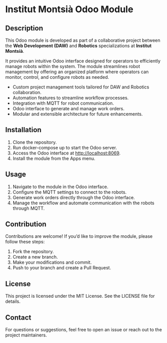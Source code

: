 # Institut Montsià Odoo Module

## Description

This Odoo module is developed as part of a collaborative project between the **Web Development (DAW)** and **Robotics** specializations at **Institut Montsià**.

 It provides an intuitive Odoo interface designed for operators to efficiently manage robots within the system. The module streamlines robot management by offering an organized platform where operators can monitor, control, and configure robots as needed.

- Custom project management tools tailored for DAW and Robotics collaboration.
- Automation features to streamline workflow processes.
- Integration with MQTT for robot communication.
- Odoo interface to generate and manage work orders.
- Modular and extensible architecture for future enhancements.

## Installation

1. Clone the repository.
2. Run docker-compose up to start the Odoo server.
3. Access the Odoo interface at <http://localhost:8069>.
4. Install the module from the Apps menu.

## Usage

1. Navigate to the module in the Odoo interface.
2. Configure the MQTT settings to connect to the robots.
3. Generate work orders directly through the Odoo interface.
4. Manage the workflow and automate communication with the robots through MQTT.

## Contribution

Contributions are welcome! If you’d like to improve the module, please follow these steps:

1. Fork the repository.
2. Create a new branch.
3. Make your modifications and commit.
4. Push to your branch and create a Pull Request.

## License

This project is licensed under the MIT License. See the LICENSE file for details.

## Contact

For questions or suggestions, feel free to open an issue or reach out to the project maintainers.
